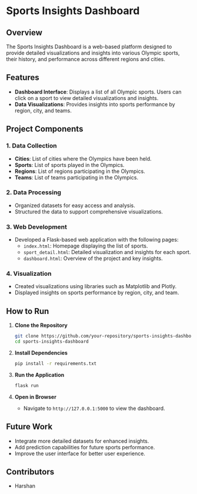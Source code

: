 

# Sports Insights Dashboard

## Overview

The Sports Insights Dashboard is a web-based platform designed to provide detailed visualizations and insights into various Olympic sports, their history, and performance across different regions and cities.

## Features

- **Dashboard Interface**: Displays a list of all Olympic sports. Users can click on a sport to view detailed visualizations and insights.
- **Data Visualizations**: Provides insights into sports performance by region, city, and teams.

## Project Components

### 1. Data Collection

- **Cities**: List of cities where the Olympics have been held.
- **Sports**: List of sports played in the Olympics.
- **Regions**: List of regions participating in the Olympics.
- **Teams**: List of teams participating in the Olympics.

### 2. Data Processing

- Organized datasets for easy access and analysis.
- Structured the data to support comprehensive visualizations.

### 3. Web Development

- Developed a Flask-based web application with the following pages:
  - `index.html`: Homepage displaying the list of sports.
  - `sport_detail.html`: Detailed visualization and insights for each sport.
  - `dashboard.html`: Overview of the project and key insights.

### 4. Visualization

- Created visualizations using libraries such as Matplotlib and Plotly.
- Displayed insights on sports performance by region, city, and team.

## How to Run

1. **Clone the Repository**
   ```bash
   git clone https://github.com/your-repository/sports-insights-dashboard.git
   cd sports-insights-dashboard
   ```

2. **Install Dependencies**
   ```bash
   pip install -r requirements.txt
   ```

3. **Run the Application**
   ```bash
   flask run
   ```

4. **Open in Browser**
   - Navigate to `http://127.0.0.1:5000` to view the dashboard.

## Future Work

- Integrate more detailed datasets for enhanced insights.
- Add prediction capabilities for future sports performance.
- Improve the user interface for better user experience.

## Contributors

- Harshan

